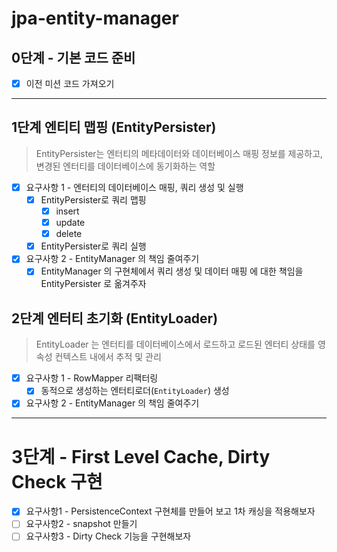 # jpa-entity-manager


## 0단계 - 기본 코드 준비

- [X] 이전 미션 코드 가져오기

--- 
## 1단계 엔티티 맵핑 (EntityPersister)
> EntityPersister는 엔터티의 메타데이터와 데이터베이스 매핑 정보를 제공하고, 변경된 엔터티를 데이터베이스에 동기화하는 역할

- [X] 요구사항 1 - 엔터티의 데이터베이스 매핑, 쿼리 생성 및 실행
  - [X] EntityPersister로 쿼리 맵핑 
    - [X] insert
    - [X] update
    - [X] delete
  - [X] EntityPersister로 쿼리 실행
- [X] 요구사항 2 - EntityManager 의 책임 줄여주기
  - [X] EntityManager 의 구현체에서 쿼리 생성 및 데이터 매핑 에 대한 책임을 EntityPersister 로 옮겨주자

## 2단계 엔터티 초기화 (EntityLoader)
> EntityLoader 는 엔터티를 데이터베이스에서 로드하고 로드된 엔터티 상태를 영속성 컨텍스트 내에서 추적 및 관리

- [X] 요구사항 1 - RowMapper 리팩터링
  -  [X] 동적으로 생성하는 엔터티로더(`EntityLoader`) 생성
- [X] 요구사항 2 - EntityManager 의 책임 줄여주기

---
# 3단계 - First Level Cache, Dirty Check 구현 
 - [X] 요구사항1 - PersistenceContext 구현체를 만들어 보고 1차 캐싱을 적용해보자
 - [ ] 요구사항2 - snapshot 만들기
 - [ ] 요구사항3 - Dirty Check 기능을 구현해보자 

